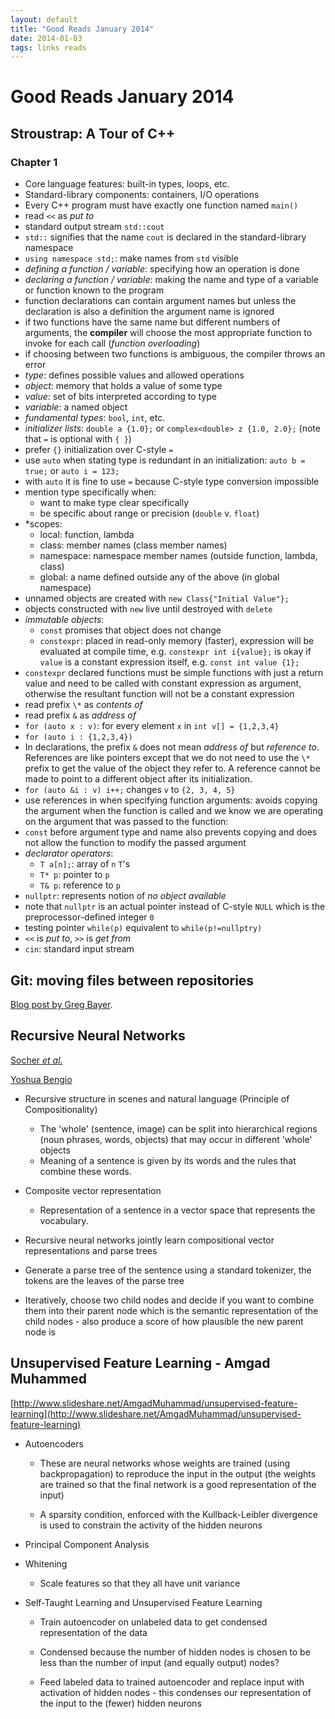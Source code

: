 ```yaml
---
layout: default
title: "Good Reads January 2014"
date: 2014-01-03
tags: links reads
---
```


# Good Reads January 2014

## Stroustrap: A Tour of C++

### Chapter 1

- Core language features: built-in types, loops, etc.
- Standard-library components: containers, I/O operations
- Every C++ program must have exactly one function named `main()`
- read `<<` as *put to*
- standard output stream `std::cout`
- `std::` signifies that the name `cout` is declared in the standard-library
  namespace
- `using namespace std;`: make names from `std` visible
- *defining a function / variable*: specifying how an operation is done
- *declaring a function / variable*: making the name and type
  of a variable or function known to the program
- function declarations can contain argument names but unless the
  declaration is also a definition the argument name is ignored
- if two functions have the same name but different numbers of arguments,
  the **compiler** will choose the most appropriate function to invoke
  for each call (*function overloading*)
- if choosing between two functions is ambiguous, the compiler throws an error
- *type*: defines possible values and allowed operations
- *object*: memory that holds a value of some type
- *value*: set of bits interpreted according to type
- *variable*: a named object
- *fundamental types*: `bool`, `int`, etc.
- *initializer lists*: `double a {1.0};` or `complex<double> z {1.0, 2.0};`
  (note that `=` is optional with `{ }`)
- prefer `{}` initialization over C-style `=`
- use `auto` when stating type is redundant in an initialization:
  `auto b = true;` or `auto i = 123;`
- with `auto` it is fine to use `=` because C-style type conversion impossible
- mention type specifically when:
    - want to make type clear specifically
    - be specific about range or precision (`double` v. `float`)
- *scopes:
    - local: function, lambda
    - class: member names (class member names)
    - namespace: namespace member names (outside function, lambda, class)
    - global: a name defined outside any of the above (in global namespace)
- unnamed objects are created with `new Class{"Initial Value"};`
- objects constructed with `new` live until destroyed with `delete`
- *immutable objects*:
    - `const` promises that object does not change
    - `constexpr`: placed in read-only memory (faster), expression will be
      evaluated at compile time, e.g. `constexpr int i{value};` is okay if
      `value` is a constant expression itself, e.g. `const int value {1};`
- `constexpr` declared functions must be simple functions with just a return
  value and need to be called with constant expression as argument, otherwise
  the resultant function will not be a constant expression
- read prefix `\*` as *contents of*
- read prefix `&` as *address of*
- `for (auto x : v)`: for every element `x` in `int v[] = {1,2,3,4}`
- `for (auto i : {1,2,3,4})`
- In declarations, the prefix `&` does not mean *address of* but
  *reference to*. References are like pointers except that we do not need to
  use the `\*` prefix to get the value of the object they refer to.
  A reference cannot be made to point to a different object after its
  initialization.
- `for (auto &i : v) i++;` changes `v` to `{2, 3, 4, 5}`
- use references in when specifying function arguments: avoids copying
  the argument when the function is called and we know we are operating on
  the argument that was passed to the function:
- `const` before argument type and name also prevents copying and does not
  allow the function to modify the passed argument
- *declarator operators*:
    - `T a[n];`: array of `n` `T`'s
    - `T* p`: pointer to `p`
    - `T& p`: reference to `p`
- `nullptr`: represents notion of *no object available*
- note that `nullptr` is an actual pointer instead of C-style `NULL` which
  is the preprocessor-defined integer `0`
- testing pointer `while(p)` equivalent to `while(p!=nullptry)`
- `<<` is *put to*, `>>` is *get from*
- `cin`: standard input stream

## Git: moving files between repositories

[Blog post by Greg Bayer](http://gbayer.com/development/moving-files-from-one-git-repository-to-another-preserving-history/).

## Recursive Neural Networks

[Socher *et al.*](http://nlp.stanford.edu/pubs/SocherLinNgManning_ICML2011.pdf)

[Yoshua Bengio](http://nlp.stanford.edu/pubs/SocherLinNgManning_ICML2011.pdf)

* Recursive structure in scenes and natural language
  (Principle of Compositionality)

    * The 'whole' (sentence, image) can be split into hierarchical regions
      (noun phrases, words, objects) that may occur in different 'whole'
      objects
    * Meaning of a sentence is given by its words and the rules that combine
      these words.
      
* Composite vector representation

    * Representation of a sentence in a vector space that represents
      the vocabulary.
      
* Recursive neural networks jointly learn compositional vector representations
  and parse trees

* Generate a parse tree of the sentence using a standard tokenizer,
  the tokens are the leaves of the parse tree
* Iteratively, choose two child nodes and decide if you want to combine them
  into their parent node which is the semantic representation of the child
  nodes - also produce a score of how plausible the new parent node is
  
## Unsupervised Feature Learning - Amgad Muhammed

[http://www.slideshare.net/AmgadMuhammad/unsupervised-feature-learning](http://www.slideshare.net/AmgadMuhammad/unsupervised-feature-learning)

- Autoencoders

    - These are neural networks whose weights are trained (using backpropagation)
      to reproduce the input in the output (the weights are trained so that the
      final network is a good representation of the input)

    - A sparsity condition, enforced with the Kullback-Leibler divergence is
      used to constrain the activity of the hidden neurons

- Principal Component Analysis

- Whitening

    - Scale features so that they all have unit variance

- Self-Taught Learning and Unsupervised Feature Learning

    - Train autoencoder on unlabeled data to get condensed representation of
      the data

    - Condensed because the number of hidden nodes is chosen to be less than
      the number of input (and equally output) nodes?

    - Feed labeled data to trained autoencoder and replace input with
      activation of hidden nodes - this condenses our 
      representation of the input
      to the (fewer) hidden neurons


